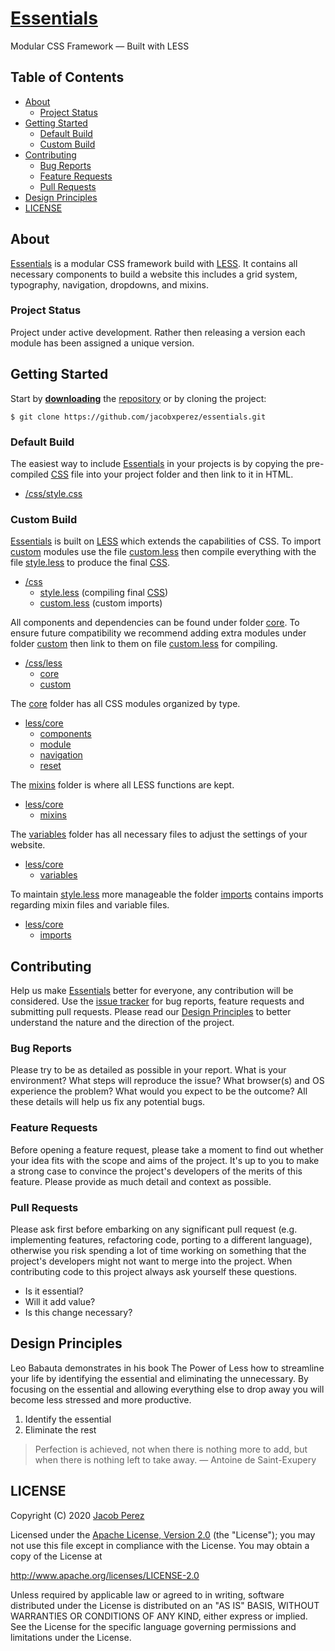 # [Essentials](https://jacobxperez.github.io/essentials/)

Modular CSS Framework — Built with LESS

## Table of Contents

* [About](#about)
    * [Project Status](#project-status)
* [Getting Started](#getting-started)
    * [Default Build](#default-build)
    * [Custom Build](#custom-build)
* [Contributing](#contributing)
    * [Bug Reports](#bug-reports)
    * [Feature Requests](#feature-requests)
    * [Pull Requests](#pull-requests)
* [Design Principles](#design-principles)
* [LICENSE](#license)

## About

[Essentials](https://jacobxperez.github.io/essentials/) is a modular CSS framework build with [LESS](http://lesscss.org/). It contains all necessary components to build a website this includes a grid system, typography, navigation, dropdowns, and mixins.

### Project Status

Project under active development. Rather then releasing a version each module has been assigned a unique version.

## Getting Started

Start by **[downloading](https://github.com/jacobxperez/essentials/archive/master.zip)** the [repository](https://github.com/jacobxperez/essentials) or by cloning the project:

    $ git clone https://github.com/jacobxperez/essentials.git

### Default Build

The easiest way to include [Essentials](https://jacobxperez.github.io/essentials/) in your projects is by copying the pre-compiled [CSS](https://github.com/jacobxperez/essentials/blob/master/css/style.css) file into your project folder and then link to it in HTML.

* [/css/style.css](https://github.com/jacobxperez/essentials/blob/master/css/style.css)

### Custom Build

[Essentials](https://jacobxperez.github.io/essentials/) is built on [LESS](http://lesscss.org/) which extends the capabilities of CSS. To import [custom](https://github.com/jacobxperez/essentials/tree/master/css/less/custom) modules use the file [custom.less](https://github.com/jacobxperez/essentials/blob/master/css/custom.less) then compile everything with the file [style.less](https://github.com/jacobxperez/essentials/blob/master/css/style.less) to produce the final [CSS](https://github.com/jacobxperez/essentials/blob/master/css/style.css).

* [/css](https://github.com/jacobxperez/essentials/tree/master/css)
    * [style.less](https://github.com/jacobxperez/essentials/blob/master/css/style.less) (compiling final [CSS](https://github.com/jacobxperez/essentials/blob/master/css/style.css))
    * [custom.less](https://github.com/jacobxperez/essentials/blob/master/css/custom.less) (custom imports)

All components and dependencies can be found under folder [core](https://github.com/jacobxperez/essentials/tree/master/css/less/core). To ensure future compatibility we recommend adding extra modules under folder [custom](https://github.com/jacobxperez/essentials/tree/master/css/less/custom) then link to them on file [custom.less](https://github.com/jacobxperez/essentials/blob/master/css/custom.less) for compiling.

* [/css/less](https://github.com/jacobxperez/essentials/tree/master/css/less)
    * [core](https://github.com/jacobxperez/essentials/tree/master/css/less/core)
    * [custom](https://github.com/jacobxperez/essentials/tree/master/css/less/custom)

The [core](https://github.com/jacobxperez/essentials/tree/master/css/less/core) folder has all CSS modules organized by type.

* [less/core](https://github.com/jacobxperez/essentials/tree/master/css/less/core)
    * [components](https://github.com/jacobxperez/essentials/tree/master/css/less/core/components)
    * [module](https://github.com/jacobxperez/essentials/tree/master/css/less/core/components/module)
    * [navigation](https://github.com/jacobxperez/essentials/tree/master/css/core/less/core/components/navigation)
    * [reset](https://github.com/jacobxperez/essentials/tree/master/css/less/core/components/reset)

The [mixins](https://github.com/jacobxperez/essentials/tree/master/css/less/core/mixins) folder is where all LESS functions are kept.

* [less/core](https://github.com/jacobxperez/essentials/tree/master/css/less/core)
    * [mixins](https://github.com/jacobxperez/essentials/tree/master/css/less/core/mixins)

The [variables](https://github.com/jacobxperez/essentials/tree/master/css/less/core/variables) folder has all necessary files to adjust the settings of your website.

* [less/core](https://github.com/jacobxperez/essentials/tree/master/css/less/core)
    * [variables](https://github.com/jacobxperez/essentials/tree/master/css/less/core/variables)

To maintain [style.less](https://github.com/jacobxperez/essentials/blob/master/css/style.less) more manageable the folder [imports](https://github.com/jacobxperez/essentials/tree/master/css/less/core/imports) contains imports regarding mixin files and variable files.

* [less/core](https://github.com/jacobxperez/essentials/tree/master/css/less/core)
    * [imports](https://github.com/jacobxperez/essentials/tree/master/css/less/core/imports)

## Contributing

Help us make [Essentials](https://jacobxperez.github.io/essentials/) better for everyone, any contribution will be considered. Use the [issue tracker](https://github.com/jacobxperez/essentials/issues) for bug reports, feature requests and submitting pull requests. Please read our [Design Principles](#design-principles) to better understand the nature and the direction of the project.

### Bug Reports

Please try to be as detailed as possible in your report. What is your environment? What steps will reproduce the issue? What browser(s) and OS experience the problem? What would you expect to be the outcome? All these details will help us fix any potential bugs.

### Feature Requests

Before opening a feature request, please take a moment to find out whether your idea fits with the scope and aims of the project. It's up to you to make a strong case to convince the project's developers of the merits of this feature. Please provide as much detail and context as possible.

### Pull Requests

Please ask first before embarking on any significant pull request (e.g. implementing features, refactoring code, porting to a different language), otherwise you risk spending a lot of time working on something that the project's developers might not want to merge into the project. When contributing code to this project always ask yourself these questions.

* Is it essential?
* Will it add value?
* Is this change necessary?

## Design Principles

Leo Babauta demonstrates in his book The Power of Less how to streamline your life by identifying the essential and eliminating the unnecessary. By focusing on the essential and allowing everything else to drop away you will become less stressed and more productive.

1. Identify the essential
2. Eliminate the rest

> Perfection is achieved, not when there is nothing more to add, but when there is nothing left to take away.
> — Antoine de Saint-Exupery

## LICENSE

Copyright (C) 2020 [Jacob Perez](https://github.com/jacobxperez)

Licensed under the [Apache License, Version 2.0](http://www.apache.org/licenses/LICENSE-2.0) (the "License");
you may not use this file except in compliance with the License.
You may obtain a copy of the License at

http://www.apache.org/licenses/LICENSE-2.0

Unless required by applicable law or agreed to in writing, software
distributed under the License is distributed on an "AS IS" BASIS,
WITHOUT WARRANTIES OR CONDITIONS OF ANY KIND, either express or implied.
See the License for the specific language governing permissions and
limitations under the License.
